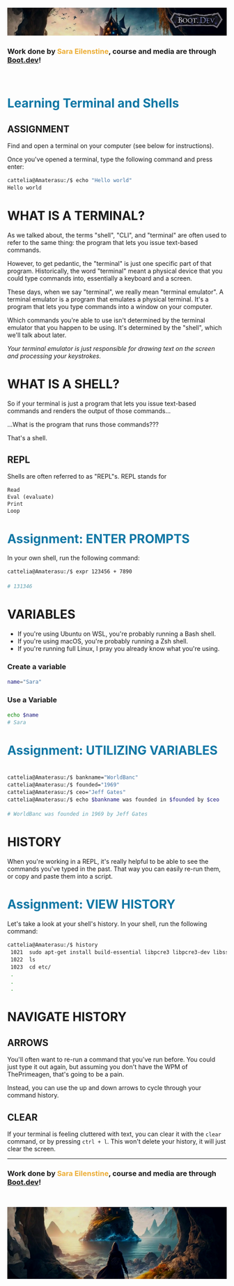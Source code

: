 ![alt text](img/image-3.png)

### Work done by <span style="color:#ECAD35">Sara Eilenstine</span>, course and media are through <a href="https://www.boot.dev/">Boot.dev</a>!

<br>

# <span style="color:#0F77A5"><strong>Learning Terminal and Shells</strong></span>

## ASSIGNMENT

Find and open a terminal on your computer (see below for instructions).

Once you've opened a terminal, type the following command and press enter:

```bash
cattelia@Amaterasu:/$ echo "Hello world"
Hello world
```

# WHAT IS A TERMINAL?

As we talked about, the terms "shell", "CLI", and "terminal" are often used to refer to the same thing: the program that lets you issue text-based commands.

However, to get pedantic, the "terminal" is just one specific part of that program. Historically, the word "terminal" meant a physical device that you could type commands into, essentially a keyboard and a screen.

These days, when we say "terminal", we really mean "terminal emulator". A terminal emulator is a program that emulates a physical terminal. It's a program that lets you type commands into a window on your computer.

Which commands you're able to use isn't determined by the terminal emulator that you happen to be using. It's determined by the "shell", which we'll talk about later.

_Your terminal emulator is just responsible for drawing text on the screen and processing your keystrokes._

# WHAT IS A SHELL?

So if your terminal is just a program that lets you issue text-based commands and renders the output of those commands...

...What is the program that runs those commands???

That's a shell.

## REPL

Shells are often referred to as "REPL"s. REPL stands for

    Read
    Eval (evaluate)
    Print
    Loop

# <span style="color:#0F77A5"><strong>Assignment: ENTER PROMPTS</strong></span>

In your own shell, run the following command:

```bash
cattelia@Amaterasu:/$ expr 123456 + 7890

# 131346
```

# VARIABLES

- If you're using Ubuntu on WSL, you're probably running a Bash shell.
- If you're using macOS, you're probably running a Zsh shell.
- If you're running full Linux, I pray you already know what you're using.

### Create a variable

```bash
name="Sara"
```

### Use a Variable

```bash
echo $name
# Sara
```

# <span style="color:#0F77A5"><strong>Assignment: UTILIZING VARIABLES</strong></span>

```bash

cattelia@Amaterasu:/$ bankname="WorldBanc"
cattelia@Amaterasu:/$ founded="1969"
cattelia@Amaterasu:/$ ceo="Jeff Gates"
cattelia@Amaterasu:/$ echo $bankname was founded in $founded by $ceo

# WorldBanc was founded in 1969 by Jeff Gates
```

# HISTORY

When you're working in a REPL, it's really helpful to be able to see the commands you've typed in the past. That way you can easily re-run them, or copy and paste them into a script.

# <span style="color:#0F77A5"><strong>Assignment: VIEW HISTORY</strong></span>

Let's take a look at your shell's history. In your shell, run the following command:

```bash
cattelia@Amaterasu:/$ history
 1021  sudo apt-get install build-essential libpcre3 libpcre3-dev libssl-dev
 1022  ls
 1023  cd etc/
 .
 .
 .
```

# NAVIGATE HISTORY

## ARROWS

You'll often want to re-run a command that you've run before. You could just type it out again, but assuming you don't have the WPM of ThePrimeagen, that's going to be a pain.

Instead, you can use the up and down arrows to cycle through your command history.

## CLEAR

If your terminal is feeling cluttered with text, you can clear it with the `clear` command, or by pressing `ctrl + l`. This won't delete your history, it will just clear the screen.

---

### Work done by <span style="color:#ECAD35">Sara Eilenstine</span>, course and media are through <a href="https://www.boot.dev/">Boot.dev</a>!

<br>

![alt text](img/image-4.png)
